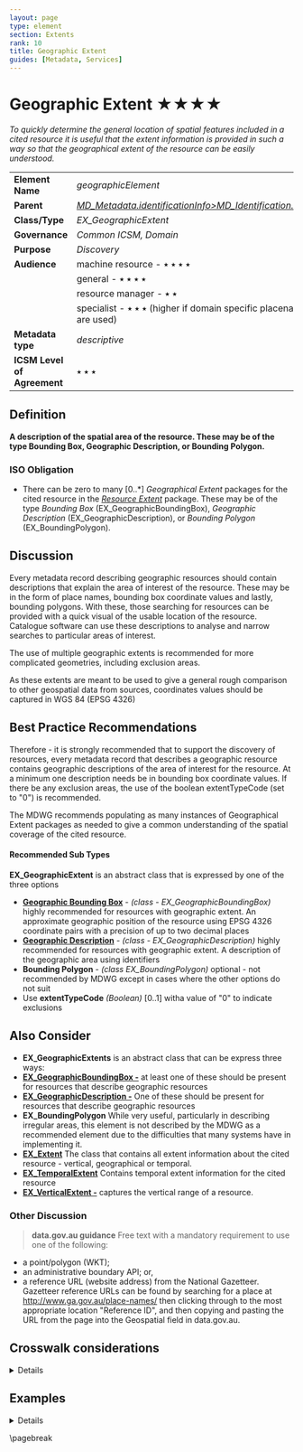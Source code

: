 ```yaml
---
layout: page
type: element
section: Extents
rank: 10
title: Geographic Extent
guides: [Metadata, Services]
---
```

# Geographic Extent ★★★★

*To quickly determine the general location of spatial features included in a cited resource it is useful that the extent information is provided in such a way so that the geographical extent of the resource can be easily understood.*

| | |
| --- | --- |
| **Element Name** | *geographicElement* |
| **Parent** | *[MD_Metadata.identificationInfo>MD_Identification.extent](./ResourceExtent)* |
| **Class/Type** | *EX_GeographicExtent* |
| **Governance** | *Common ICSM, Domain* |
| **Purpose** | *Discovery* |
| **Audience** | machine resource - ⭑ ⭑ ⭑ ⭑ |
| | general - ⭑ ⭑ ⭑ ⭑ |
| | resource manager - ⭑ ⭑ |
| | specialist - ⭑ ⭑ ⭑ (higher if domain specific placenames are used) |
| **Metadata type** | *descriptive* |
| **ICSM Level of Agreement** | ⭑ ⭑ ⭑ |

## Definition
**A description of the spatial area of the resource. These may be of the type Bounding Box, Geographic Description, or Bounding Polygon.**

### ISO Obligation

- There can be zero to many [0..\*] *Geographical Extent* packages for the cited resource in the *[Resource Extent](./ResourceExtent)* package. These may be of the type *Bounding Box* (EX_GeographicBoundingBox), *Geographic Description* (EX_GeographicDescription), or *Bounding Polygon* (EX_BoundingPolygon).

## Discussion

Every metadata record describing geographic resources should contain descriptions that explain the area of interest of the resource. These may be in the form of place names, bounding box coordinate values and lastly, bounding polygons. With these, those searching for resources can be provided with a quick visual of the usable location of the resource. Catalogue software can use these descriptions to analyse and narrow searches to particular areas of interest. 

The use of multiple geographic extents is recommended for more complicated geometries, including exclusion areas.

As these extents are meant to be used to give a general rough comparison to other geospatial data from sources, coordinates values should be captured in WGS 84 (EPSG 4326)

## Best Practice Recommendations

Therefore - it is strongly recommended that to support the discovery of resources, every metadata record that describes a geographic resource contains geographic descriptions of the area of interest for the resource. At a minimum one description needs be in bounding box coordinate values. If there be any exclusion areas, the use of the boolean extentTypeCode (set to "0") is recommended.

The MDWG recommends populating as many instances of Geographical Extent packages as needed to give a common understanding of the spatial coverage of the cited resource.

#### Recommended Sub Types

**EX_GeographicExtent** is an abstract class that is expressed by one of the three options

- **[Geographic Bounding Box](./ExtentBoundingBox)** - *(class - EX_GeographicBoundingBox)* highly recommended for resources with geographic extent. An approximate geographic position of the resource using EPSG 4326 coordinate pairs with a precision of up to two decimal places
- **[Geographic Description](./ExtentGeographicDescription)** - *(class - EX_GeographicDescription)* highly recommended for resources with geographic extent. A description of the geographic area using identifiers 
- **Bounding Polygon** - *(class EX_BoundingPolygon)* optional - not recommended by MDWG except in cases where the other options do not suit 
- Use **extentTypeCode** *(Boolean)* [0..1] witha value of "0" to indicate exclusions

## Also Consider

- **EX_GeographicExtents** is an abstract class that can be express three ways:
 - **[EX_GeographicBoundingBox -](./ExtentBoundingBox)** at least one of these should be present for resources that describe geographic resources
 - **[EX_GeographicDescription -](./ExtentGeographicDescription)** One of these should be present for resources that describe geographic resources
 - **EX_BoundingPolygon** While very useful, particularly in describing irregular areas, this element is not described by the MDWG as a recommended element due to the difficulties that many systems have in implementing it.
- **[EX_Extent](./ResourceExtent)** The class that contains all extent information about the cited resource - vertical, geographical or temporal.
- **[EX_TemporalExtent](./TemporalExtents)** Contains temporal extent information for the cited resource
- **[EX_VerticalExtent -](./VerticalExtent)** captures the vertical range of a resource.

### Other Discussion

> **data.gov.au guidance**
Free text with a mandatory requirement to use one of the following:

- a point/polygon (WKT);
- an administrative boundary API; or,
- a reference URL (website address) from the National Gazetteer. Gazetteer reference URLs can be found by searching for a place at http://www.ga.gov.au/place-names/ then clicking through to the most appropriate location "Reference ID", and then copying and pasting the URL from the page into the Geospatial field in data.gov.au. 

## Crosswalk considerations

<details>

### Dublin core / CKAN / data.gov.au 

Maps to `jurisdiction` or `geospatial coverage`

### DCAT

Maps to `dct.spatial`

### RIF-CS

Maps to `Coverage/Spatial`

</details>

## Examples

<details>

\pagebreak

### UML diagrams
Recommended elements highlighted in yellow

![geographicExtent](../images/GeographicExtentUML.png)

</details>

\pagebreak


